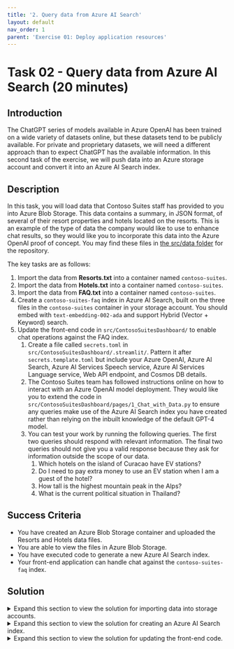 ```yaml
---
title: '2. Query data from Azure AI Search'
layout: default
nav_order: 1
parent: 'Exercise 01: Deploy application resources'
---
```


# Task 02 - Query data from Azure AI Search (20 minutes)

## Introduction

The ChatGPT series of models available in Azure OpenAI has been trained on a wide variety of datasets online, but these datasets tend to be publicly available. For private and proprietary datasets, we will need a different approach than to expect ChatGPT has the available information. In this second task of the exercise, we will push data into an Azure storage account and convert it into an Azure AI Search index.

## Description

In this task, you will load data that Contoso Suites staff has provided to you into Azure Blob Storage. This data contains a summary, in JSON format, of several of their resort properties and hotels located on the resorts. This is an example of the type of data the company would like to use to enhance chat results, so they would like you to incorporate this data into the Azure OpenAI proof of concept. You may find these files in [the src/data folder](https://github.com/microsoft/TechExcel-Integrating-Azure-PaaS-and-AI-Services-for-AI-Design-Wins/tree/main/src/data) for the repository.

The key tasks are as follows:

1. Import the data from **Resorts.txt** into a container named `contoso-suites`.
2. Import the data from **Hotels.txt** into a container named `contoso-suites`.
3. Import the data from **FAQ.txt** into a container named `contoso-suites`.
4. Create a `contoso-suites-faq` index in Azure AI Search, built on the three files in the `contoso-suites` container in your storage account. You should embed with `text-embedding-002-ada` and support Hybrid (Vector + Keyword) search.
5. Update the front-end code in `src/ContosoSuitesDashboard/` to enable chat operations against the FAQ index.
   1. Create a file called `secrets.toml` in `src/ContosoSuitesDashboard/.streamlit/`. Pattern it after `secrets.template.toml` but include your Azure OpenAI, Azure AI Search, Azure AI Services Speech service, Azure AI Services Language service, Web API endpoint, and Cosmos DB details.
   2. The Contoso Suites team has followed instructions online on how to interact with an Azure OpenAI model deployment. They would like you to extend the code in `src/ContosoSuitesDashboard/pages/1_Chat_with_Data.py` to ensure any queries make use of the Azure AI Search index you have created rather than relying on the inbuilt knowledge of the default GPT-4 model.
   3. You can test your work by running the following queries. The first two queries should respond with relevant information. The final two queries should not give you a valid response because they ask for information outside the scope of our data.
      1. Which hotels on the island of Curacao have EV stations?
      2. Do I need to pay extra money to use an EV station when I am a guest of the hotel?
      3. How tall is the highest mountain peak in the Alps?
      4. What is the current political situation in Thailand?

## Success Criteria

- You have created an Azure Blob Storage container and uploaded the Resorts and Hotels data files.
- You are able to view the files in Azure Blob Storage.
- You have executed code to generate a new Azure AI Search index.
- Your front-end application can handle chat against the `contoso-suites-faq` index.

## Solution

<details markdown="block">
<summary>Expand this section to view the solution for importing data into storage accounts.</summary>

- Make sure you use the storage account you created in exercise 1, as the storage account must be in the same region as Azure AI Search.
- Navigate to the storage account in [the Azure portal](https://portal.azure.com).
- Select the **Containers** option from the **Data storage** menu.
- Create a new container using the **+ Container** option. Name the container `contoso-suites`.
- Inside the "contoso-suites" container, select the **Upload** option and choose each text file.
- The files do not need to be in separate folders in the blob storage container.

</details>

<details markdown="block">
<summary>Expand this section to view the solution for creating an Azure AI Search index.</summary>

- In [the Azure portal](https://portal.azure.com), navigate to the resource group you have created and select the **Search service** in the resource group.
- In the **Settings** menu, select the **Identity** entry and make sure you are on the **System assigned** tab. Ensure that you have a system-assigned managed identity enabled.

    ![Enable the Search service's system-assigned managed identity.](../../media/Solution/0102_SearchManagedIdentity.png)

- Navigate to the **Storage account** in your resource group.
- Select **Access Control (IAM)** in the menu. Then, add a role assignment from the **+ Add** menu. Grant the search service system-assigned managed identity **Storage Blob Data Reader** for this storage account.

    ![Grant Storage Blob Data Reader to the Search service's system identity.](../../media/Solution/0102_AccessControl.png)

- Return to the Search service. Then, select the **Import and vectorize data** menu option.

    ![Select the Import and vectorize data menu option.](../../media/Solution/0102_ImportVectorizeData.png)

- Select **Azure Blob Storage** as the data connection type.
- In the **Configure your Azure Blob Storage** form, select your subscription, the storage account for this training, and the `contoso-suites` blob container. Then select **Next**.

    ![Configure your Azure Blob Storage account.](../../media/Solution/0102_ConfigureBlobStorage.png)

- In the **Vectorize your test** form, ensure that the kind of service is **Azure OpenAI** and choose the Azure OpenAI service associated with your resource group. After that, pick **text-embedding-ada-002** as the model deployment. Keep the authentication type as **API key**. Check the box acknowledging that connecting to an Azure OpenAI service will incur additional costs and then select **Next** to continue.

    ![Select your Azure OpenAI service and the text-embedding-ada-002 model deployment.](../../media/Solution/0102_VectorizeText.png)

- On the **Vectorize and enrich your images** page, select **Next** without checking any boxes.
- On the **Advanced settings** page, select **Next** without changing any settings.
- On the **Review and create** page, enter `contoso-suites-faq` as your object names prefix and then select **Create**.

    ![Add contoso-suites-faq as the object name prefix and create the index.](../../media/Solution/0102_ReviewAndCreate.png)

- You can navigate to the **Indexers** page in **Search management**. Within a minute or two, you should see a **Success** status and three documents succeeded.

    ![The Indexers menu option shows that index preparation was successful.](../../media/Solution/0102_Indexers.png)

- Then, navigate to the **Indexes** menu option. It may take several minutes for the index to populate, but you should eventually see results.

    ![The Indexes menu option shows a set of documents.](../../media/Solution/0102_Indexes.png)

</details>

<details markdown="block">
<summary>Expand this section to view the solution for updating the front-end code.</summary>

- Create a file called `secrets.toml` in `src/ContosoSuitesDashboard/.streamlit/`. Copy the contents of `secrets.template.toml` as a starting point. Then, fill in the details from the Azure services you deployed.
  - For Azure OpenAI secrets:
    - In the [Azure portal](https://portal.azure.com), find the resource group you created.
    - Navigate to the Azure OpenAI service in your resource group.
    - In the **Resource Management** menu, select the **Keys and Endpoint** entry. Copy the value of **KEY 1** and save it as `key` in the `[aoai]` section of your secrets file. Copy the value of **Endpoint** and save it as `endpoint`.
  - For Azure AI Search service secrets:
    - Return to the resource group and then select your Azure AI Search service.
    - Copy the value of **Url** from the **Essentials** panel and save it as `endpoint` in the `[search]` section of your secrets file.

      ![Select the Azure AI Search service URL and save it to the Secrets file.](../../media/Solution/0102_SearchEndpoint.png)

    - In the **Settings** menu, select the **Keys** entry. Copy the value of **Primary admin key** and save it as `key` in the `[search]` section of your secrets file.
  - For Azure AI Speech service secrets:
    - Return to the resource group and select your Speech service.
    - In the **Resource Management** menu, select the **Keys and Endpoint** entry. Copy the value of **KEY 1** and save it as `key` in the `[speech]` section of your secrets file. Copy the value of **Location/Region** and save it as `region`.
  - For Azure AI Language service secrets:
    - Return to the resource group and select your Language service.
    - In the **Resource Management** menu, select the **Keys and Endpoint** entry. Copy the value of **KEY 1** and save it as `key` in the `[language]` section of your secrets file. Copy the value of **Endpoint** and save it as `endpoint`.
  - For API secrets:
    - For now, set the value of **endpoint** to `http://localhost:5292`. In Exercise 2, when you run the Web API code locally, you will see the URL it uses for hosting. If the hosting port differs from 5292, change your secret to match that hosting port.
    - Return to the resource group and select the App Service named `{your_unique_id}-api`.
    - Copy the value of **Default domain** and save it for later (and include `https://` if it is not there when you copy the value). You will need to change the value of `[api][endpoint]` to this URL when you deploy the Streamlit application to Azure App Services, so you will need this URL in the next task.
  - For Cosmos DB secrets:
    - Return to the resource group and select the Azure Cosmos DB account.
    - In the **Settings** menu, navigate to the **Keys** option. Copy the value of **URI** and save it as `endpoint` in the `[cosmos]` section of your secrets file. Copy the value of **PRIMARY KEY** and save it as the `key` secret.
  
- Open the file `src/ContosoSuitesDashboard/pages/1_Chat_with_Data.py`. The code will run as-is, but will not have knowledge of your search index. To support chat with data, make the following changes to the Python script.
  - Add the search secrets to the `create_chat_completion()` function, below the Azure OpenAI secrets and above the call to create a client.

    ```python
        search_endpoint = st.secrets["search"]["endpoint"]
        search_key = st.secrets["search"]["key"]
        search_index_name = st.secrets["search"]["index_name"]
    ```

    {: .important }
    > Python is a whitespace-significant language, so you will need to ensure that any code you add is appropriately indented. If you are not familiar with whitespace rules in Python, the **Python** extension for Visual Studio Code will help track whitespace-related errors.

  - You may also wish to update the docstring for `create_chat_completion()` to reference this new assumption.
  - Change the `create_chat_completion()` function's `return` statement's chat completion request to one that includes an Azure AI Search data source.

    ```python
        return client.chat.completions.create(
            model=aoai_deployment_name,
            messages=[
                {"role": m["role"], "content": m["content"]}
                for m in messages
            ],
            stream=True,
            extra_body={
                "data_sources": [
                    {
                        "type": "azure_search",
                        "parameters": {
                            "endpoint": search_endpoint,
                            "index_name": search_index_name,
                            "authentication": {
                                "type": "api_key",
                                "key": search_key
                            }
                        }
                    }
                ]
            }
        )
    ```

- In order to test your code, navigate to the `src/ContosoSuitesDashboard/` folder in your terminal. Then, run the following command to begin the Streamlit dashboard.

  ```python
  python -m streamlit run Index.py
  ```

- Navigate to the **Chat with Data** page and then ask each of the following questions in turn. In addition, your answers should be fairly similar to the summarized answers below.
  - Which hotels on the island of Curacao have EV stations?
    - Answer: Seaside Luxury Resort in Curacao Willemstad and The Executive Suites in Curacao Westpunt
  - Do I need to pay extra money to use an EV station when I am a guest of the hotel?
    - Answer: Usage fee will vary by location
  - How tall is the highest mountain peak in the Alps?
    - Answer: The requested information is not available in the retrieved data. Please try another query or topic.
  - What is the current political situation in Thailand?
    - Answer: The requested information is not available in the retrieved data. Please try another query or topic.
